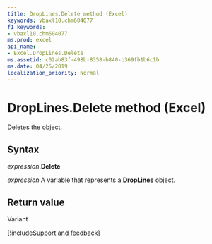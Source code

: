 ```yaml
---
title: DropLines.Delete method (Excel)
keywords: vbaxl10.chm604077
f1_keywords:
- vbaxl10.chm604077
ms.prod: excel
api_name:
- Excel.DropLines.Delete
ms.assetid: c02ab83f-498b-8358-b840-b369fb1b6c1b
ms.date: 04/25/2019
localization_priority: Normal
---
```



# DropLines.Delete method (Excel)

Deletes the object.


## Syntax

_expression_.**Delete**

_expression_ A variable that represents a **[DropLines](excel.droplines(object).md)** object.


## Return value

Variant



[!include[Support and feedback](~/includes/feedback-boilerplate.md)]